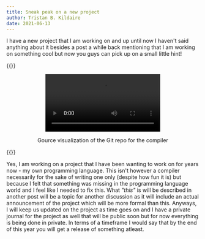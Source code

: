 ```yaml
---
title: Sneak peak on a new project
author: Tristan B. Kildaire
date: 2021-06-13
---
```


I have a new project that I am working on and up until now I haven't said anything about it besides a post a while back mentioning that I am working on something cool but now you guys can pick up on a small little hint!

{{<bruh>}}
<center>
    <video src="/secret/tlang_media/gource/june/gource.mp4" controls></video>
    <p>Gource visualization of the Git repo for the compiler</p>
</center>
{{</bruh>}}

Yes, I am working on a project that I have been wanting to work on for years now - my own programming language. This isn't however a compiler necessarily for the sake of writing one only (despite how fun it is) but because I felt that something was missing in the programming language world and I feel like I needed to fix this. What _"this"_ is will be described in another post will be a topic for another discussion as it will include an actual announcement of the project which will be more formal than this. Anyways, I will keep us updated on the project as time goes on and I have a private journal for the project as well that will be public soon but for now everything is being done in private. In terms of a timeframe I would say that by the end of this year you will get a release of something atleast.